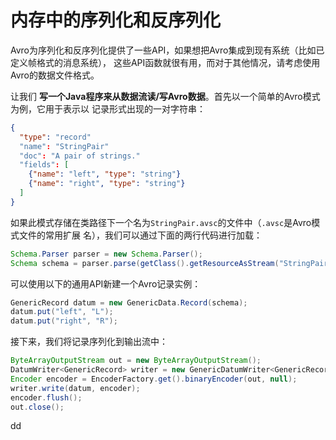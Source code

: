 内存中的序列化和反序列化
================================================================================
Avro为序列化和反序列化提供了一些API，如果想把Avro集成到现有系统（比如已定义帧格式的消息系统），
这些API函数就很有用，而对于其他情况，请考虑使用Avro的数据文件格式。

让我们 **写一个Java程序来从数据流读/写Avro数据**。首先以一个简单的Avro模式为例，它用于表示以
记录形式出现的一对字符串：
```json
{
  "type": "record"
  "name": "StringPair"
  "doc": "A pair of strings."
  "fields": [
    {"name": "left", "type": "string"}
    {"name": "right", "type": "string"}
  ]
}
```
如果此模式存储在类路径下一个名为`StringPair.avsc`的文件中（`.avsc`是Avro模式文件的常用扩展
名），我们可以通过下面的两行代码进行加载：
```java
Schema.Parser parser = new Schema.Parser();
Schema schema = parser.parse(getClass().getResourceAsStream("StringPair.avsc"));
```
可以使用以下的通用API新建一个Avro记录实例：
```java
GenericRecord datum = new GenericData.Record(schema);
datum.put("left", "L");
datum.put("right", "R");
```
接下来，我们将记录序列化到输出流中：
```java
ByteArrayOutputStream out = new ByteArrayOutputStream();
DatumWriter<GenericRecord> writer = new GenericDatumWriter<GenericRecord>(schema);
Encoder encoder = EncoderFactory.get().binaryEncoder(out, null);
writer.write(datum, encoder);
encoder.flush();
out.close();
```

































dd
